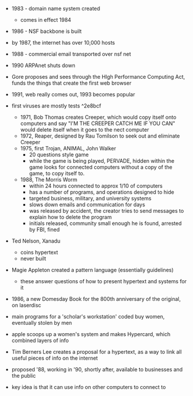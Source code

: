 - 1983 - domain name system created 
	- comes in effect 1984

- 1986 - NSF backbone is built
- by 1987, the internet has over 10,000 hosts
- 1988 - commercial email transported over nsf net
- 1990 ARPAnet shuts down
- Gore proposes and sees through the HIgh Performance Computing Act, funds the things that create the first web browser
- 1991, web really comes out, 1993 becomes popular
- first viruses are mostly tests ^2e8bcf
	- 1971, Bob Thomas creates Creeper, which would copy itself onto computers and say "I'M THE CREEPER CATCH ME IF YOU CAN" would delete itself when it goes to the nect computer
	- 1972, Reaper, designed by Rau Tomilson to seek out and eliminate Creeper
	- 1975, first Trojan, ANIMAL, John Walker
		- 20 questions style game
		- while the game is being played, PERVADE, hidden within the game looks for connected computers without a copy of the game, to copy itself to.
	- 1988, The Morris Worm 
		- within 24 hours connected to approx 1/10 of computers
		- has a number of programs, and operations designed to hide
		- targeted business, military, and university systems
		- slows down emails and communication for days
		- was released by accident, the creator tries to send messages to explain how to delete the program
		- initials released, community small enough he is found, arrested by FBI, fined
- Ted Nelson, Xanadu
	- coins hypertext
	- never built
- Magie Appleton created a pattern language (essentially guidelines)
	- these answer questions of how to present hypertext and systems for it
- 1986, a new Domesday Book for the 800th anniversary of the original,  on laserdisc
-  main programs for a 'scholar's workstation' coded buy women, eventually stolen by men
- apple scoops up a women's system and makes Hypercard, which combined layers of info
- Tim Berners Lee creates a proposal for a hypertext, as a way to link all useful pieces of info on the internet
- proposed '88, working in '90, shortly after, available to businesses and the public
- key idea is that it can use info on other computers to connect to
